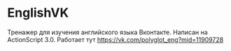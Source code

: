# EnglishVK
Тренажер для изучения английского языка Вконтакте. Написан на ActionScript 3.0.
Работает тут https://vk.com/polyglot_eng?mid=11909728